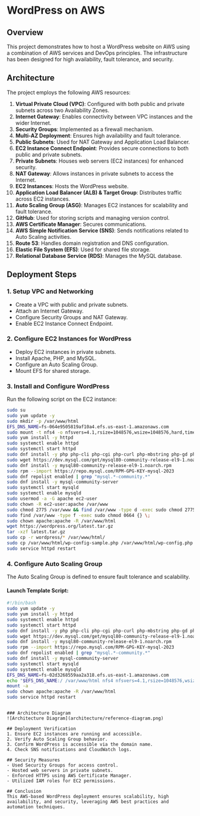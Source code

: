 # WordPress on AWS

## Overview
This project demonstrates how to host a WordPress website on AWS using a combination of AWS services and DevOps principles. The infrastructure has been designed for high availability, fault tolerance, and security.

## Architecture
The project employs the following AWS resources:

1. **Virtual Private Cloud (VPC)**: Configured with both public and private subnets across two Availability Zones.
2. **Internet Gateway**: Enables connectivity between VPC instances and the wider Internet.
3. **Security Groups**: Implemented as a firewall mechanism.
4. **Multi-AZ Deployment**: Ensures high availability and fault tolerance.
5. **Public Subnets**: Used for NAT Gateway and Application Load Balancer.
6. **EC2 Instance Connect Endpoint**: Provides secure connections to both public and private subnets.
7. **Private Subnets**: Houses web servers (EC2 instances) for enhanced security.
8. **NAT Gateway**: Allows instances in private subnets to access the Internet.
9. **EC2 Instances**: Hosts the WordPress website.
10. **Application Load Balancer (ALB) & Target Group**: Distributes traffic across EC2 instances.
11. **Auto Scaling Group (ASG)**: Manages EC2 instances for scalability and fault tolerance.
12. **GitHub**: Used for storing scripts and managing version control.
13. **AWS Certificate Manager**: Secures communications.
14. **AWS Simple Notification Service (SNS)**: Sends notifications related to Auto Scaling activities.
15. **Route 53**: Handles domain registration and DNS configuration.
16. **Elastic File System (EFS)**: Used for shared file storage.
17. **Relational Database Service (RDS)**: Manages the MySQL database.

## Deployment Steps
### 1. Setup VPC and Networking
- Create a VPC with public and private subnets.
- Attach an Internet Gateway.
- Configure Security Groups and NAT Gateway.
- Enable EC2 Instance Connect Endpoint.

### 2. Configure EC2 Instances for WordPress
- Deploy EC2 instances in private subnets.
- Install Apache, PHP, and MySQL.
- Configure an Auto Scaling Group.
- Mount EFS for shared storage.

### 3. Install and Configure WordPress
Run the following script on the EC2 instance:
```bash
sudo su
sudo yum update -y
sudo mkdir -p /var/www/html
EFS_DNS_NAME=fs-064e9505819af10a4.efs.us-east-1.amazonaws.com
sudo mount -t nfs4 -o nfsvers=4.1,rsize=1048576,wsize=1048576,hard,timeo=600,retrans=2,noresvport "$EFS_DNS_NAME":/ /var/www/html
sudo yum install -y httpd
sudo systemctl enable httpd
sudo systemctl start httpd
sudo dnf install -y php php-cli php-cgi php-curl php-mbstring php-gd php-mysqlnd php-gettext php-json php-xml php-fpm php-intl php-zip php-bcmath php-ctype php-fileinfo php-openssl php-pdo php-tokenizer
sudo wget https://dev.mysql.com/get/mysql80-community-release-el9-1.noarch.rpm
sudo dnf install -y mysql80-community-release-el9-1.noarch.rpm
sudo rpm --import https://repo.mysql.com/RPM-GPG-KEY-mysql-2023
sudo dnf repolist enabled | grep "mysql.*-community.*"
sudo dnf install -y mysql-community-server
sudo systemctl start mysqld
sudo systemctl enable mysqld
sudo usermod -a -G apache ec2-user
sudo chown -R ec2-user:apache /var/www
sudo chmod 2775 /var/www && find /var/www -type d -exec sudo chmod 2775 {} \;
sudo find /var/www -type f -exec sudo chmod 0664 {} \;
sudo chown apache:apache -R /var/www/html
wget https://wordpress.org/latest.tar.gz
tar -xzf latest.tar.gz
sudo cp -r wordpress/* /var/www/html/
sudo cp /var/www/html/wp-config-sample.php /var/www/html/wp-config.php
sudo service httpd restart
```

### 4. Configure Auto Scaling Group
The Auto Scaling Group is defined to ensure fault tolerance and scalability.

#### Launch Template Script:
```bash
#!/bin/bash
sudo yum update -y
sudo yum install -y httpd
sudo systemctl enable httpd
sudo systemctl start httpd
sudo dnf install -y php php-cli php-cgi php-curl php-mbstring php-gd php-mysqlnd php-gettext php-json php-xml php-fpm php-intl php-zip php-bcmath php-ctype php-fileinfo php-openssl php-pdo php-tokenizer
sudo wget https://dev.mysql.com/get/mysql80-community-release-el9-1.noarch.rpm
sudo dnf install -y mysql80-community-release-el9-1.noarch.rpm
sudo rpm --import https://repo.mysql.com/RPM-GPG-KEY-mysql-2023
sudo dnf repolist enabled | grep "mysql.*-community.*"
sudo dnf install -y mysql-community-server
sudo systemctl start mysqld
sudo systemctl enable mysqld
EFS_DNS_NAME=fs-02d3268559aa2a318.efs.us-east-1.amazonaws.com
echo "$EFS_DNS_NAME:/ /var/www/html nfs4 nfsvers=4.1,rsize=1048576,wsize=1048576,hard,timeo=600,retrans=2 0 0" >> /etc/fstab
mount -a
sudo chown apache:apache -R /var/www/html
sudo service httpd restart
```


```

### Architecture Diagram
![Architecture Diagram](architecture/reference-diagram.png)

## Deployment Verification
1. Ensure EC2 instances are running and accessible.
2. Verify Auto Scaling Group behavior.
3. Confirm WordPress is accessible via the domain name.
4. Check SNS notifications and CloudWatch logs.

## Security Measures
- Used Security Groups for access control.
- Hosted web servers in private subnets.
- Enforced HTTPS using AWS Certificate Manager.
- Utilized IAM roles for EC2 permissions.

## Conclusion
This AWS-based WordPress deployment ensures scalability, high availability, and security, leveraging AWS best practices and automation techniques.

